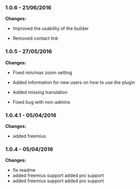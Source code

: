
### 1.0.6 - 21/06/2016
**Changes:** 
- Improved the usability of the builder
- Removed contact link

### 1.0.5 - 27/05/2016
**Changes:** 
- Fixed min/max zoom setting
- Added information for new users on how to use the plugin
- Added missing translation
- Fixed bug with non-admins


### 1.0.4.1 - 05/04/2016

**Changes:** 


 * added freemius


### 1.0.4 - 05/04/2016

**Changes:** 


 * fix readme
 * added freemius support
added pro support
 * added freemius support
added pro support
